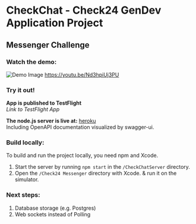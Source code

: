 # CheckChat - Check24 GenDev Application Project
## Messenger Challenge

### Watch the demo:

![Demo Image](https://github.com/BenedictBode/CheckChat/assets/36698396/786673e3-a508-4c52-a1f2-e968c00d97d8)
https://youtu.be/Nd3hpiUj3PU

### Try it out!

**App is published to TestFlight**  
*Link to TestFlight App*  

**The node.js server is live at:** [heroku](https://hidden-bayou-91236-aef7370094a2.herokuapp.com)  
Including OpenAPI documentation visualized by swagger-ui.

### Build locally:

To build and run the project locally, you need npm and Xcode.

1. Start the server by running `npm start` in the `/CheckChatServer` directory.
2. Open the `/Check24 Messenger` directory with Xcode. & run it on the simulator.

### Next steps:

1. Database storage (e.g. Postgres)
2. Web sockets instead of Polling





